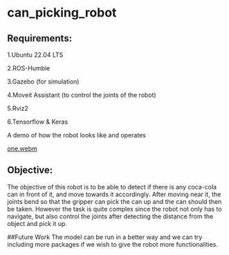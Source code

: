 # can_picking_robot

## Requirements:
1.Ubuntu 22.04 LTS

2.ROS-Humble

3.Gazebo (for simulation)

4.Moveit Assistant (to control the joints of the robot)

5.Rviz2

6.Tensorflow & Keras


A demo of how the robot looks like and operates

[one.webm](https://github.com/unknown-entity98/can_picking_robot/assets/97030480/792b42ea-01bf-4f91-96c1-9db4b3762f48)

## Objective:
The objective of this robot is to be able to detect if there is any coca-cola can in front of it, and move towards it accordingly. After moving near it, the joints bend so that the gripper can pick the can up and the can should then be taken. 
However the task is quite complex since the robot not only has to navigate, but also control the joints after detecting the distance from the object and pick it up. 

##Future Work
The model can be run in a better way and we can try including more packages if we wish to give the robot more functionalities.
